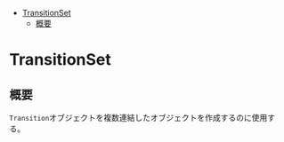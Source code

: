 <!-- TOC depthFrom:1 depthTo:6 withLinks:1 updateOnSave:1 orderedList:0 -->

- [TransitionSet](#transitionset)
	- [概要](#概要)

<!-- /TOC -->


# TransitionSet

## 概要

`Transition`オブジェクトを複数連結したオブジェクトを作成するのに使用する。
